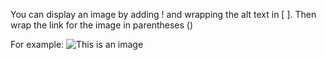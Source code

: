 You can display an image by adding ! and wrapping the alt text in [ ]. Then wrap the link for the image in parentheses ()

For example: ![This is an image](https://myoctocat.com/assets/images/base-octocat.svg)
